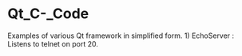 # Qt_C-_Code
Examples of various Qt framework in simplified form. 1) EchoServer : Listens to telnet on port 20. 
